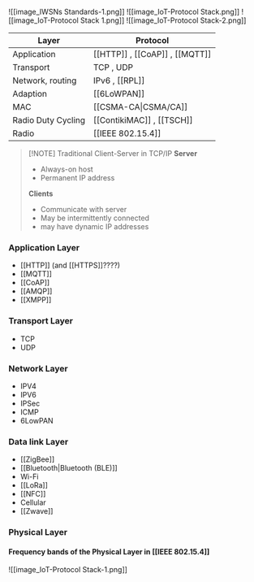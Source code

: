 ![[image_IWSNs Standards-1.png]]
![[image_IoT-Protocol Stack.png]]
![[image_IoT-Protocol Stack 1.png]]
![[image_IoT-Protocol Stack-2.png]]



| Layer              | Protocol                       |
| ------------------ | ------------------------------ |
| Application        | [[HTTP]] , [[CoAP]] , [[MQTT]] |
| Transport          | TCP , UDP                      |
| Network, routing   | IPv6 , [[RPL]]                 |
| Adaption           | [[6LoWPAN]]                    |
| MAC                | [[CSMA-CA\|CSMA/CA]]           |
| Radio Duty Cycling | [[ContikiMAC]] , [[TSCH]]      |
| Radio              | [[IEEE 802.15.4]]              |
> [!NOTE] Traditional Client-Server in TCP/IP
>  **Server**
> - Always-on host
> - Permanent IP address
> 
> **Clients**
> - Communicate with server
> - May be intermittently connected
> - may have dynamic IP addresses


### Application Layer
- [[HTTP]] (and [[HTTPS]]????)
- [[MQTT]]
- [[CoAP]]
- [[AMQP]]
- [[XMPP]]
### Transport Layer
- TCP
- UDP
### Network Layer
- IPV4
- IPV6
- IPSec
- ICMP
- 6LowPAN
### Data link Layer
- [[ZigBee]]
- [[Bluetooth|Bluetooth (BLE)]]
- Wi-Fi
- [[LoRa]]
- [[NFC]]
- Cellular
- [[Zwave]]
### Physical Layer

#### Frequency bands of the Physical Layer in [[IEEE 802.15.4]]
![[image_IoT-Protocol Stack-1.png]]